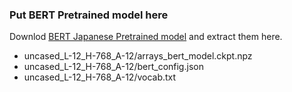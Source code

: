 ### Put BERT Pretrained model here

Downlod [BERT Japanese Pretrained model](http://nlp.ist.i.kyoto-u.ac.jp/index.php?BERT日本語Pretrainedモデル) and extract them here.

- uncased_L-12_H-768_A-12/arrays_bert_model.ckpt.npz
- uncased_L-12_H-768_A-12/bert_config.json
- uncased_L-12_H-768_A-12/vocab.txt
